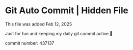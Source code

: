 # Git Auto Commit | Hidden File

This file was added Feb 12, 2025

Just for fun and keeping my daily git commit active 🤪

commit number: 437137
